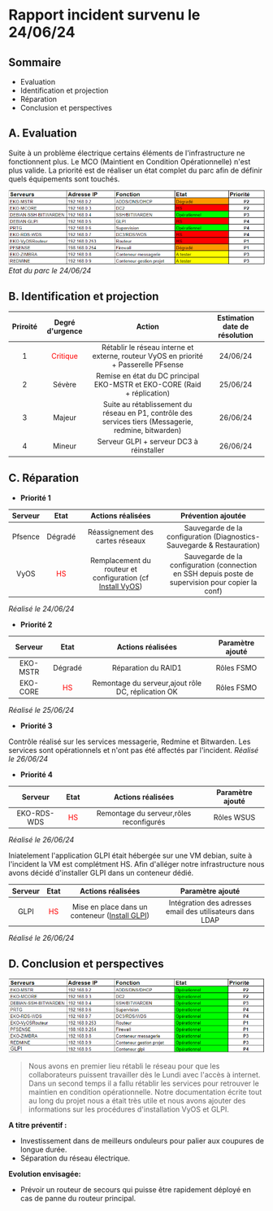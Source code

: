 # Rapport incident survenu le 24/06/24

## Sommaire

- Evaluation
- Identification et projection
- Réparation
- Conclusion et perspectives


## A. Evaluation

Suite à un problème électrique certains éléments de l'infrastructure ne fonctionnent plus.
Le MCO (Maintient en Condition Opérationnelle) n'est plus valide.
La priorité est de réaliser un état complet du parc afin de définir quels équipements sont touchés.

![etat1](https://github.com/WildCodeSchool/TSSR-2402-P3-G3-BuildYourInfra-Ekoloclast/blob/main/S16/Sources/etat1.PNG?raw=true)
_Etat du parc le 24/06/24_

## B. Identification et projection



| Priroité | Degré d'urgence | Action | Estimation date de résolution |
|   :---------: |  :-------: | :---------: | :---------: |
| 1 |   <font color='red'>Critique</font>    |  Rétablir le réseau interne et externe, routeur VyOS en priorité + Passerelle PFsense | 24/06/24 |
| 2 |   Sévère    |  Remise en état du DC principal EKO-MSTR et EKO-CORE (Raid + réplication) | 25/06/24 |
| 3 |   Majeur    |  Suite au rétablissement du réseau en P1, contrôle des services tiers (Messagerie, redmine, bitwarden) | 26/06/24 |
| 4 |   Mineur    |  Serveur GLPI + serveur DC3 à réinstaller | 26/06/24 |

## C. Réparation

- **Priorité 1**

|   Serveur |  Etat | Actions réalisées| Prévention ajoutée |
|   :---------: |  :-------: | :---------: | :---------: |
| Pfsence |  Dégradé | Réassignement des cartes réseaux | Sauvegarde de la configuration (Diagnostics- Sauvegarde & Restauration) |
| VyOS |  <font color='red'>HS</font> | Remplacement du routeur et configuration (cf [Install VyOS](https://github.com/WildCodeSchool/TSSR-2402-P3-G3-BuildYourInfra-Ekoloclast/blob/main/S12/INSTALL%20VyOS.md)) | Sauvegarde de la configuration (connection en SSH depuis poste de supervision pour copier la conf) |

_Réalisé le 24/06/24_

- **Priorité 2**

|   Serveur |  Etat | Actions réalisées| Paramètre ajouté |
|   :---------: |  :-------: | :---------: | :---------: |
| EKO-MSTR |  Dégradé | Réparation du RAID1 | Rôles FSMO |
| EKO-CORE |  <font color='red'>HS</font> | Remontage du serveur,ajout rôle DC, réplication OK | Rôles FSMO  |

_Réalisé le 25/06/24_

- **Priorité 3**

Contrôle réalisé sur les services messagerie, Redmine et Bitwarden.
Les services sont opérationnels et n'ont pas été affectés par l'incident.
_Réalisé le 26/06/24_

- **Priorité 4**

|   Serveur |  Etat | Actions réalisées| Paramètre ajouté |
|   :---------: |  :-------: | :---------: | :---------: |
| EKO-RDS-WDS |  <font color='red'>HS</font> | Remontage du serveur,rôles reconfigurés | Rôles WSUS  |

_Réalisé le 26/06/24_

Iniatelement l'application GLPI était hébergée sur une VM debian, suite à l'incident la VM est complétment HS. Afin d'alléger notre infrastructure nous avons décidé d'installer GLPI dans un conteneur dédié.

|   Serveur |  Etat | Actions réalisées| Paramètre ajouté |
|   :---------: |  :-------: | :---------: | :---------: |
| GLPI |  <font color='red'>HS</font> | Mise en place dans un conteneur ([Install GLPI](https://github.com/WildCodeSchool/TSSR-2402-P3-G3-BuildYourInfra-Ekoloclast/blob/main/S11/Installation%20et%20configuration%20serveur%20GLPI.md)) | Intégration des adresses email des utilisateurs dans LDAP  |

_Réalisé le 26/06/24_


## D. Conclusion et perspectives


![etat2](https://github.com/WildCodeSchool/TSSR-2402-P3-G3-BuildYourInfra-Ekoloclast/blob/main/S16/Sources/etat2.PNG?raw=true)

>Nous avons en premier lieu rétabli le réseau pour que les collaborateurs puissent travailler dès le Lundi avec l'accès à internet.
Dans un second temps il a fallu rétablir les services pour retrouver le maintien en condition opérationnelle.
Notre documentation écrite tout au long du projet nous a était très utile et nous avons ajouter des informations sur les procédures d'installation VyOS et GLPI.

**A titre préventif :** 

- Investissement dans de meilleurs onduleurs pour palier aux coupures de longue durée.
- Séparation du réseau électrique.

**Evolution envisagée:** 

- Prévoir un routeur de secours qui puisse être rapidement déployé en cas de panne du routeur principal.


